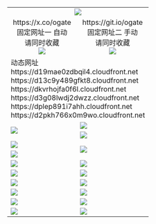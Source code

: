 ﻿<table>
  <tr><td colspan=2 align=center><img src="https://d2pkh766x0m9wo.cloudfront.net/Up/oGate.jpg" /></td></tr>
  <tr>
    <td align=center>https://x.co/ogate<br>固定网址一 自动<br>请同时收藏<br><img src="https://d2pkh766x0m9wo.cloudfront.net/Up/0WMGD1.png" /></td>
    <td align=center>https://git.io/ogate<br>固定网址二 手动<br>请同时收藏<br><img src="https://d2pkh766x0m9wo.cloudfront.net/Up/0WMGD2.png" /></td>
  </tr>
  <tr><td colspan=2>动态网址
<br>https://d19mae0zdbqil4.cloudfront.net
<br>https://d13c9y489gfkt8.cloudfront.net
<br>https://dkvrhojfa0f6l.cloudfront.net
<br>https://d3g08lwdj2dwzz.cloudfront.net
<br>https://dplep891i7ahh.cloudfront.net
<br>https://d2pkh766x0m9wo.cloudfront.net
  </td></tr>
  <tr>
    <td rowspan=2><a href="https://d2pkh766x0m9wo.cloudfront.net/ogUP.aspx?name=WJ.mp4&from=github" target="_blank"><img src="https://d2pkh766x0m9wo.cloudfront.net/Up/WJ.jpg" /></a></td>
    <td><a href="https://d2pkh766x0m9wo.cloudfront.net/ogUP.aspx?name=DKC.mp4&count=17&from=github" target="_blank"><img src="https://d2pkh766x0m9wo.cloudfront.net/Up/DKC.jpg" /></a></td> 
  </tr>
  <tr>
    <td><a href="https://d2pkh766x0m9wo.cloudfront.net/ogUP.aspx?name=LRWS.mp4&count=6B:13,5A:10,5B:35,4A:14,4B:19,3A:10,3B:26,2A:16,2B:21,1A:23,1B:29&from=github" target="_blank"><img src="https://d2pkh766x0m9wo.cloudfront.net/Up/LRWS.jpg" /></a></td>
  </tr>
  <tr>
    <td><a href="https://d2pkh766x0m9wo.cloudfront.net/ogUP.aspx?name=JQR.mp4&count=2&from=github" target="_blank"><img src="https://d2pkh766x0m9wo.cloudfront.net/Up/JQR.jpg" /></a></td>   
    <td rowspan=2><a href="https://d2pkh766x0m9wo.cloudfront.net/ogUP.aspx?name=JP.mp4&count=9&from=github" target="_blank"><img src="https://d2pkh766x0m9wo.cloudfront.net/Up/JP.jpg" /></td>
  </tr>
  <tr>
    <td><a href="https://d2pkh766x0m9wo.cloudfront.net/ogUP.aspx?name=RTZQ.mp4&from=github" target="_blank"><img src="https://d2pkh766x0m9wo.cloudfront.net/Up/RTZQ.jpg" /></a></td>
  </tr>
  <tr>
    <td><a href="https://d2pkh766x0m9wo.cloudfront.net/ogUP.aspx?name=4SZG.mp4&count=05:22,04:22&current=05:20&from=github" target="_blank"><img src="https://d2pkh766x0m9wo.cloudfront.net/Up/4SZG0.jpg" /></a></td>
    <td><a href="https://d2pkh766x0m9wo.cloudfront.net/ogUP.aspx?name=4SDJ.mp4&count=05:48,04:52&current=05:47&from=github" target="_blank"><img src="https://d2pkh766x0m9wo.cloudfront.net/Up/4SDJ0.jpg" /></a></td>
  </tr>
  <tr>
    <td><a href="https://d2pkh766x0m9wo.cloudfront.net/ogUP.aspx?name=MHS.mp4&from=github" target="_blank"><img src="https://d2pkh766x0m9wo.cloudfront.net/Up/MHS.jpg" /></a></td>
    <td><a href="https://d2pkh766x0m9wo.cloudfront.net/ogUP.aspx?name=XTFY.mp4&count=24&from=github" target="_blank"><img src="https://d2pkh766x0m9wo.cloudfront.net/Up/XTFY.jpg" /></a></td>
  </tr>
  <tr>
    <td><a href="https://d2pkh766x0m9wo.cloudfront.net/onUP.aspx?name=https://do8164uk8j8hr.cloudfront.net/529&from=github" target="_blank"><img src="https://d2pkh766x0m9wo.cloudfront.net/Up/0DTW.jpg"/></a></td>
    <td><a href="https://d2pkh766x0m9wo.cloudfront.net/onUP.aspx?name=https://d189wbvkxdhu8.cloudfront.net/acenter/&from=github" target="_blank"><img src="https://d2pkh766x0m9wo.cloudfront.net/Up/0TDW.jpg" /></a></td>
  </tr>
  <tr>
    <td><a href="https://d2pkh766x0m9wo.cloudfront.net/ogUP.aspx?name=FG.zip&from=github" target="_blank"><img src="https://d2pkh766x0m9wo.cloudfront.net/Up/FG.jpg" /></a></td>
    <td><a href="https://d2pkh766x0m9wo.cloudfront.net/ogUP.aspx?name=FGA.apk&from=github" target="_blank"><img src="https://d2pkh766x0m9wo.cloudfront.net/Up/FGA.jpg" /></a></td>
  </tr>
  <tr>
    <td><a href="https://d2pkh766x0m9wo.cloudfront.net/ogUP.aspx?name=U.zip&from=github" target="_blank"><img src="https://d2pkh766x0m9wo.cloudfront.net/Up/U.jpg" /></a></td>
    <td><a href="https://d2pkh766x0m9wo.cloudfront.net/ogUP.aspx?name=UA.apk&from=github" target="_blank"><img src="https://d2pkh766x0m9wo.cloudfront.net/Up/UA.jpg" /></a></td>
  </tr>
  <tr>
    <td><a href="https://d2pkh766x0m9wo.cloudfront.net/ogUP.aspx?name=0iPPOTV.zip&from=github" target="_blank"><img src="https://d2pkh766x0m9wo.cloudfront.net/Up/0iPPOTV.jpg" /></a></td>
    <td><a href="https://d2pkh766x0m9wo.cloudfront.net/ogUP.aspx?name=0iNTD.apk&from=github" target="_blank"><img src="https://d2pkh766x0m9wo.cloudfront.net/Up/0iNTD.jpg" /></a></td>
  </tr>
</table>
